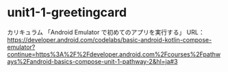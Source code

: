 # unit1-1-greetingcard

カリキュラム 「Android Emulator で初めてのアプリを実行する」
URL：https://developer.android.com/codelabs/basic-android-kotlin-compose-emulator?continue=https%3A%2F%2Fdeveloper.android.com%2Fcourses%2Fpathways%2Fandroid-basics-compose-unit-1-pathway-2&hl=ja#3
